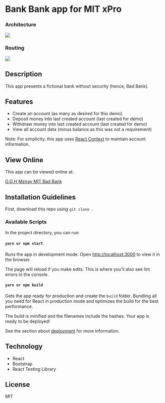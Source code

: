 # Bank Bank app for MIT xPro

<h3>Architecture</h3>
<img src="mitbba.png">

<h3>Routing</h3>
<img src="mitbbr.png">

## Description

This app presents a fictional bank without security (hence, Bad Bank).

## Features

* Create an account (as many as desired for this demo)
* Deposit money into last created account (last created for demo)
* Withdraw money into last created account (last created for demo)
* View all account data (minus balance as this was not a requirement)

Note: For simplicity, this app uses [React Context](https://reactjs.org/docs/context.html) to maintain account information.

## View Online

This app can be viewed online at:

[G.G.H Mziray MIT Bad Bank](https://gilleadgarymziraybankingapp.s3.amazonaws.com/index.html#/)

## Installation Guidelines

First, download this repo using `git clone `.

### Available Scripts

In the project directory, you can run:

#### `yarn or npm start`

Runs the app in development mode.
Open [http://localhost:3000](http://localhost:3000) to view it in the browser.

The page will reload if you make edits.
This is where you'll also see lint errors in the console.

#### `yarn or npm build`

Gets the app ready for production and create the `build` folder.
Bundling all you need for React in production mode and optimizes the build for the best performance.

The build is minified and the filenames include the hashes. 
Your app is ready to be deployed!

See the section about [deployment](https://facebook.github.io/create-react-app/docs/deployment) for more information.

## Technology

* React
* Bootstrap
* React Testing Library

## License

MIT
